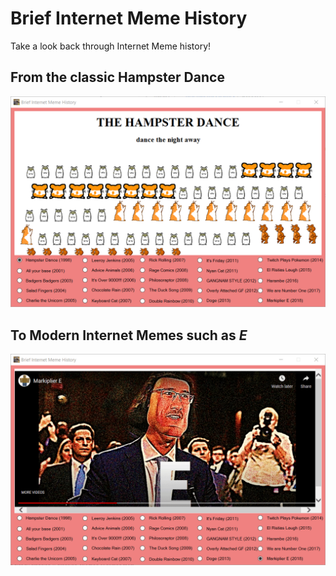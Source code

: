 # Brief Internet Meme History

Take a look back through Internet Meme history!

## From the classic Hampster Dance 

![hampster](https://github.com/Noah670/BriefMemeHistory/blob/master/screens/HampsterDanceMeme.gif)



## To Modern Internet Memes such as _*E*_

![Markiplier](https://github.com/Noah670/BriefMemeHistory/blob/master/screens/MarkiplierE.gif)


